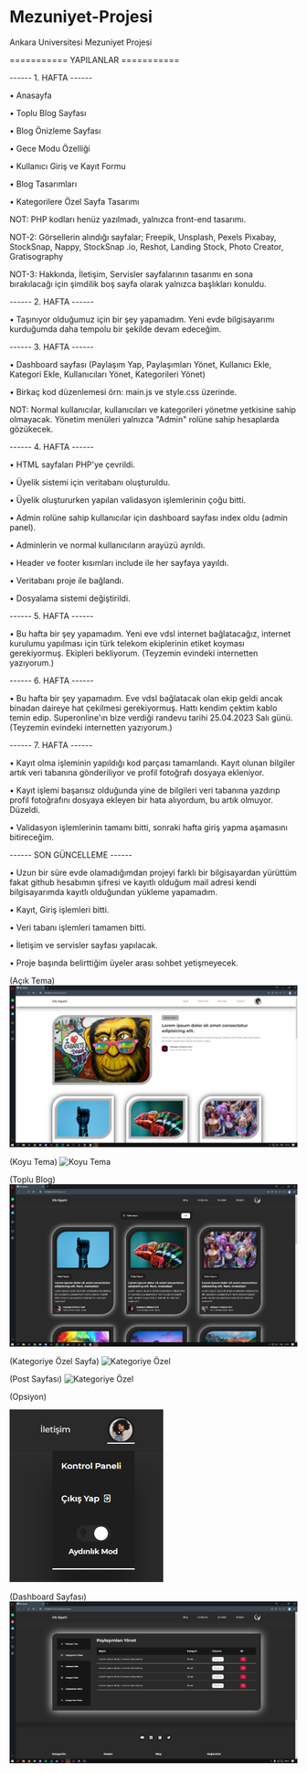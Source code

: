 # Mezuniyet-Projesi
Ankara Universitesi Mezuniyet Projesi


=========== YAPILANLAR ===========



------ 1. HAFTA ------

• Anasayfa 

• Toplu Blog Sayfası 

• Blog Önizleme Sayfası 

• Gece Modu Özelliği

• Kullanıcı Giriş ve Kayıt Formu

• Blog Tasarımları

• Kategorilere Özel Sayfa Tasarımı


NOT: PHP kodları henüz yazılmadı, yalnızca front-end tasarımı.

NOT-2: Görsellerin alındığı sayfalar; Freepik, Unsplash, Pexels  Pixabay, StockSnap, Nappy, StockSnap .io, Reshot, Landing Stock, Photo Creator, Gratisography

NOT-3: Hakkında, İletişim, Servisler sayfalarının tasarımı en sona bırakılacağı için şimdilik boş sayfa olarak yalnızca başlıkları konuldu.





------ 2. HAFTA ------

• Taşınıyor olduğumuz için bir şey yapamadım. Yeni evde bilgisayarımı kurduğumda daha tempolu bir şekilde devam edeceğim.





------ 3. HAFTA ------

• Dashboard sayfası (Paylaşım Yap, Paylaşımları Yönet, Kullanıcı Ekle, Kategori Ekle, Kullanıcıları Yönet, Kategorileri Yönet)

• Birkaç kod düzenlemesi örn: main.js ve style.css üzerinde.


NOT: Normal kullanıcılar, kullanıcıları ve kategorileri yönetme yetkisine sahip olmayacak. Yönetim menüleri yalnızca "Admin" rolüne sahip hesaplarda gözükecek.






------ 4. HAFTA ------

• HTML sayfaları PHP'ye çevrildi.

• Üyelik sistemi için veritabanı oluşturuldu.

• Üyelik oluştururken yapılan validasyon işlemlerinin çoğu bitti.

• Admin rolüne sahip kullanıcılar için dashboard sayfası index oldu (admin panel).

• Adminlerin ve normal kullanıcıların arayüzü ayrıldı.

• Header ve footer kısımları include ile her sayfaya yayıldı.

• Veritabanı proje ile bağlandı.

• Dosyalama sistemi değiştirildi.





------ 5. HAFTA ------

• Bu hafta bir şey yapamadım. Yeni eve vdsl internet bağlatacağız, internet kurulumu yapılması için türk telekom ekiplerinin etiket koyması gerekiyormuş. Ekipleri bekliyorum. (Teyzemin evindeki internetten yazıyorum.)





------ 6. HAFTA ------

• Bu hafta bir şey yapamadım. Eve vdsl bağlatacak olan ekip geldi ancak binadan daireye hat çekilmesi gerekiyormuş. Hattı kendim çektim kablo temin edip. Superonline'ın bize verdiği randevu tarihi 25.04.2023 Salı günü. (Teyzemin evindeki internetten yazıyorum.)





------ 7. HAFTA ------

• Kayıt olma işleminin yapıldığı kod parçası tamamlandı. Kayıt olunan bilgiler artık veri tabanına gönderiliyor ve profil fotoğrafı dosyaya ekleniyor.

• Kayıt işlemi başarısız olduğunda yine de bilgileri veri tabanına yazdırıp profil fotoğrafını dosyaya ekleyen bir hata alıyordum, bu artık olmuyor. Düzeldi.

• Validasyon işlemlerinin tamamı bitti, sonraki hafta giriş yapma aşamasını bitireceğim.




------ SON GÜNCELLEME ------

• Uzun bir süre evde olamadığımdan projeyi farklı bir bilgisayardan yürüttüm fakat github hesabımın şifresi ve kayıtlı olduğum mail adresi kendi bilgisayarımda kayıtlı olduğundan yükleme yapamadım.

• Kayıt, Giriş işlemleri bitti.

• Veri tabanı işlemleri tamamen bitti.

• İletişim ve servisler sayfası yapılacak.

• Proje başında belirttiğim üyeler arası sohbet yetişmeyecek.



(Açık Tema)
![Açık Tema](https://github.com/efesipahi6/Mezuniyet-Projesi/blob/main/Projeden%20kareler/ayd%C4%B1nl%C4%B1k%20mod.png)

(Koyu Tema)
![Koyu Tema](https://github.com/efesipahi6/Mezuniyet-Projesi/blob/main/Projeden%20kareler/karanl%C4%B1k%20mod.png)

(Toplu Blog)
![Toplu Blog](https://github.com/efesipahi6/Mezuniyet-Projesi/blob/main/Projeden%20kareler/toplu%20blog.png)

(Kategoriye Özel Sayfa)
![Kategoriye Özel](https://github.com/efesipahi6/Mezuniyet-Projesi/blob/main/Projeden%20kareler/kategoriye%20%C3%B6zel%20sayfa.png)

(Post Sayfası)
![Kategoriye Özel](https://github.com/efesipahi6/Mezuniyet-Projesi/blob/main/Projeden%20kareler/post%20sayfas%C4%B1.png)

(Opsiyon)


![Kategoriye Özel](https://github.com/efesipahi6/Mezuniyet-Projesi/blob/main/Projeden%20kareler/opsiyon.png)

(Dashboard Sayfası)
![Dashboard](https://github.com/efesipahi6/Mezuniyet-Projesi/blob/main/Projeden%20kareler/dashboard.png)
